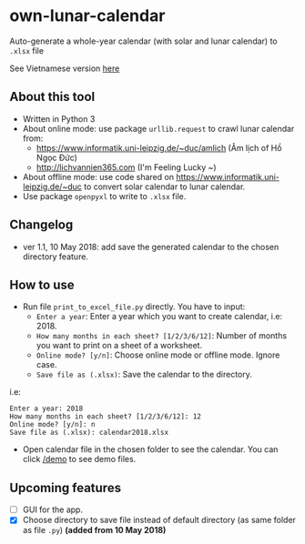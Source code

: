 # own-lunar-calendar
Auto-generate a whole-year calendar (with solar and lunar calendar) to `.xlsx` file

See Vietnamese version [here](/README%20(vi).md)

## About this tool
- Written in Python 3
- About online mode: use package `urllib.request` to crawl lunar calendar from:
    - https://www.informatik.uni-leipzig.de/~duc/amlich (Âm lịch of Hồ Ngọc Đức)
    - http://lichvannien365.com (I'm Feeling Lucky ~)
- About offline mode: use code shared on https://www.informatik.uni-leipzig.de/~duc to convert solar calendar to lunar calendar.
- Use package `openpyxl` to write to `.xlsx` file.

## Changelog

- ver 1.1, 10 May 2018: add save the generated calendar to the chosen directory feature.

## How to use
- Run file `print_to_excel_file.py` directly. You have to input:
  - `Enter a year`: Enter a year which you want to create  calendar, i.e: 2018.
  - `How many months in each sheet? [1/2/3/6/12]`: Number of months you want to print on a sheet of a worksheet.
  - `Online mode? [y/n]`: Choose online mode or offline mode. Ignore case.
  - `Save file as (.xlsx)`: Save the calendar to the directory.

i.e:
```
Enter a year: 2018
How many months in each sheet? [1/2/3/6/12]: 12
Online mode? [y/n]: n
Save file as (.xlsx): calendar2018.xlsx
```

- Open calendar file in the chosen folder to see the calendar. You can click [/demo](/demo) to see demo files.

## Upcoming features
- [ ] GUI for the app.
- [x] Choose directory to save file instead of default directory (as same folder as file `.py`) **(added from 10 May 2018)**
